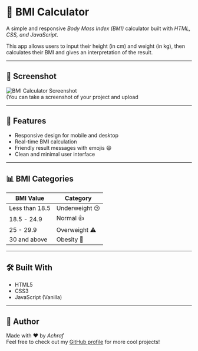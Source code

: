 # 🧮 BMI Calculator

A simple and responsive *Body Mass Index (BMI)* calculator built with *HTML, CSS, and JavaScript*.

This app allows users to input their height (in cm) and weight (in kg), then calculates their BMI and gives an interpretation of the result.

---

## 📸 Screenshot

![BMI Calculator Screenshot](screenshot.png)  
(You can take a screenshot of your project and upload

---

## 🔧 Features

- Responsive design for mobile and desktop
- Real-time BMI calculation
- Friendly result messages with emojis 😄
- Clean and minimal user interface

---

## 📊 BMI Categories

| BMI Value        | Category         |
|------------------|------------------|
| Less than 18.5   | Underweight 😕   |
| 18.5 - 24.9       | Normal 👍         |
| 25 - 29.9         | Overweight ⚠     |
| 30 and above      | Obesity 🚨        |

---

## 🛠 Built With

- HTML5
- CSS3
- JavaScript (Vanilla)

---

## 🙌 Author

Made with ❤ by *Achraf*  
Feel free to check out my [GitHub profile](https://github.com/lamzef-achraf) for more cool projects!
